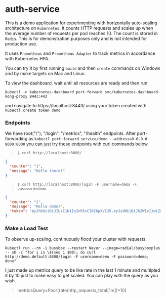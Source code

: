 # auth-service

This is a demo application for experimenting with horizontally auto-scaling architecture on `Kubernetes`.
It counts HTTP requests and scales up when the average number of requests per pod reaches 10.
The count is stored in `Redis`. This is for demonstration purposes only and is not intended for production use.

It uses `Prometheus` and `Prometheus Adapter` to track metrics in accordance with Kubernetes HPA.

You can try it by first running `build` and then `create` commands on Windows and by make targets on Mac and Linux.  

To view the dashboard, wait until all resources are ready and then run:

```shell
kubectl -n kubernetes-dashboard port-forward svc/kubernetes-dashboard-kong-proxy 8443:443
```
and navigate to https://localhost:8443/ using your token created with `kubectl create token demo`  

### Endpoints
We have root("/"), "/login", "/metrics", "/health" endpoints.
After port-forwarding as `kubectl port-forward service/demo --address=0.0.0.0 8000:8000` you can just try these endpoints with curl commands below.
> `$ curl http://localhost:8000/` 
```json
{
  "counter": "1",
  "message": "Hello there!"
}
```

> `$ curl http://localhost:8000/login -F username=demo -F password=demo`
```json
{
  "counter": "2",
  "message": "Hello demo!",
  "token": "eyJhbGciOiJIUzI1NiIsInR5cCI6IkpXVCJ9.eyJzdWIiOiJkZW1vIiwiZXhwIjoxNzI0OTM5Nzc2fQ.KugE9zZzVGXfTnvuYD_u82017-Fb9aSQHn4cS0_AY-o"
}
```

### Make a Load Test
To observe up-scaling, continuously flood your cluster with requests. 
```shell
kubectl run --rm -i busybox --restart Never --image=radial/busyboxplus -- sh -c "for i in \$(seq 1 100); do curl http://demo.default:8000/login -F username=demo -F password=demo; done"
```

I just made up metrics query to be like rate in the last 1 minute and multipled it by 10 just to make easy to get scaled. You can play with the query as you wish.

> metricsQuery=floor(rate(http_requests_total[1m])*10)

